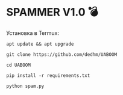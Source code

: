 # SPAMMER V1.0 💣
Установка в Termux:
```
apt update && apt upgrade

git clone https://github.com/dedhm/UABOOM

cd UABOOM

pip install -r requirements.txt

python spam.py
```
